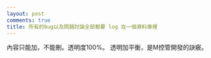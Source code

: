 ```yaml
---
layout: post
comments: true
title: 所有的bug以及問題討論全部都要 log 在一個資料庫裡
---
```


內容只能加，不能刪。透明度100%。 透明加平衡，是M控管開發的訣竅。

